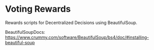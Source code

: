 # Voting Rewards

Rewards scripts for Decentralized Decisions using BeautifulSoup.

BeautifulSoupDocs: https://www.crummy.com/software/BeautifulSoup/bs4/doc/#installing-beautiful-soup
